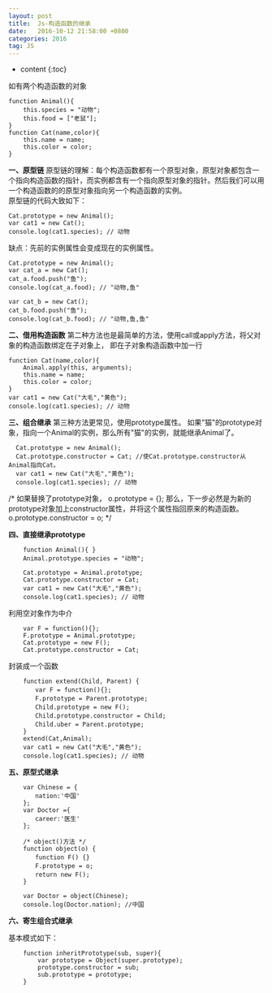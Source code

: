 ```yaml
---
layout: post
title:  Js-构造函数的继承
date:   2016-10-12 21:58:00 +0800
categories: 2016
tag: JS
---
```


* content
{:toc}


如有两个构造函数的对象

	function Animal(){
		this.species = "动物";
		this.food = ["老鼠"];
    }
    function Cat(name,color){
    	this.name = name;
    	this.color = color;
    }
    
**一、原型链**
原型链的理解：每个构造函数都有一个原型对象，原型对象都包含一个指向构造函数的指针，而实例都含有一个指向原型对象的指针。然后我们可以用一个构造函数的的原型对象指向另一个构造函数的实例。  
原型链的代码大致如下：

	Cat.prototype = new Animal();
    var cat1 = new Cat();
    console.log(cat1.species); // 动物

缺点：先前的实例属性会变成现在的实例属性。

	Cat.prototype = new Animal();
    var cat_a = new Cat();
    cat_a.food.push("鱼");
    console.log(cat_a.food); // "动物,鱼"
    
    var cat_b = new Cat();
    cat_b.food.push("鱼");
    console.log(cat_b.food); // "动物,鱼,鱼"

**二、借用构造函数**
 第二种方法也是最简单的方法，使用call或apply方法，将父对象的构造函数绑定在子对象上，
 即在子对象构造函数中加一行   
 
	function Cat(name,color){
		Animal.apply(this, arguments);
		this.name = name;
		this.color = color;
    }
    var cat1 = new Cat("大毛","黄色");
    console.log(cat1.species); // 动物

**三、组合继承**
 第三种方法更常见，使用prototype属性。
	如果"猫"的prototype对象，指向一个Animal的实例，那么所有"猫"的实例，就能继承Animal了。

```
  Cat.prototype = new Animal();
  Cat.prototype.constructor = Cat; //使Cat.prototype.constructor从Animal指向Cat。
  var cat1 = new Cat("大毛","黄色");
  console.log(cat1.species); // 动物
```

  /*
      如果替换了prototype对象，
       	 	o.prototype = {};
      那么，下一步必然是为新的prototype对象加上constructor属性，并将这个属性指回原来的构造函数。
        	o.prototype.constructor = o;
  */

 **四、直接继承prototype** 

```
	function Animal(){ }
	Animal.prototype.species = "动物";

	Cat.prototype = Animal.prototype;
	Cat.prototype.constructor = Cat;
	var cat1 = new Cat("大毛","黄色");
	console.log(cat1.species); // 动物
```

 利用空对象作为中介

``` stylus
	var F = function(){};
	F.prototype = Animal.prototype;
	Cat.prototype = new F();
	Cat.prototype.constructor = Cat;
```

封装成一个函数

		function extend(Child, Parent) {
		　　var F = function(){};
		　　F.prototype = Parent.prototype;
		　　Child.prototype = new F();
		　　Child.prototype.constructor = Child;
		　　Child.uber = Parent.prototype;
		}
		extend(Cat,Animal);
		var cat1 = new Cat("大毛","黄色");
		console.log(cat1.species); // 动物

**五、原型式继承**

``` stylus
	var Chinese = {
	　　nation:'中国'
	};
	var Doctor ={
	　　career:'医生'
	};

	/* object()方法 */
	function object(o) {
	　　function F() {}
	　　F.prototype = o;
	　　return new F();
	}

	var Doctor = object(Chinese);
	console.log(Doctor.nation); //中国
```

**六、寄生组合式继承**

基本模式如下：

``` stylus
	function inheritPrototype(sub, super){
		var prototype = Object(super.prototype);
		prototype.constructor = sub;
		sub.prototype = prototype;
	}
```


